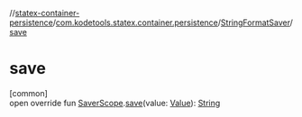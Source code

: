 //[statex-container-persistence](../../../index.md)/[com.kodetools.statex.container.persistence](../index.md)/[StringFormatSaver](index.md)/[save](save.md)

# save

[common]\
open override fun [SaverScope](https://developer.android.com/reference/kotlin/androidx/compose/runtime/saveable/SaverScope.html).[save](save.md)(value: [Value](index.md)): [String](https://kotlinlang.org/api/core/kotlin-stdlib/kotlin/-string/index.html)
